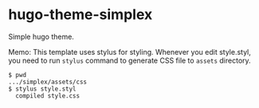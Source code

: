 # hugo-theme-simplex
Simple hugo theme.

Memo: This template uses stylus for styling. 
Whenever you edit style.styl, you need to run `stylus` command to generate CSS file to `assets` directory.

```
$ pwd
.../simplex/assets/css
$ stylus style.styl 
  compiled style.css
```

